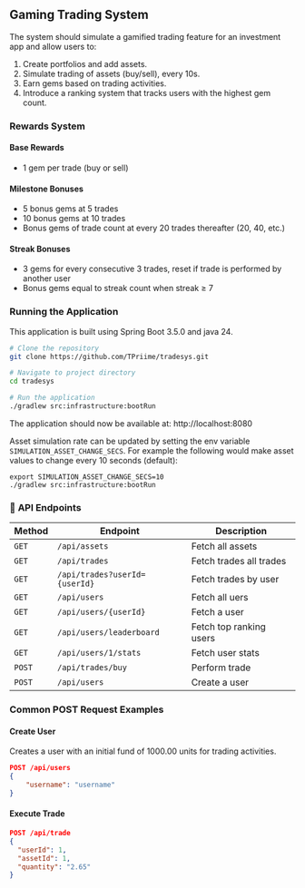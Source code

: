 ## Gaming Trading System

The system should simulate a gamified trading feature for an investment app and allow users to:
1. Create portfolios and add assets.
2. Simulate trading of assets (buy/sell), every 10s.
3. Earn gems based on trading activities.
4. Introduce a ranking system that tracks users with the highest gem count.

### Rewards System

#### Base Rewards
- 1 gem per trade (buy or sell)

#### Milestone Bonuses
- 5 bonus gems at 5 trades
- 10 bonus gems at 10 trades
- Bonus gems of trade count at every 20 trades thereafter (20, 40, etc.)

#### Streak Bonuses
- 3 gems for every consecutive 3 trades, reset if trade is performed by another user
- Bonus gems equal to streak count when streak ≥ 7

### Running the Application
This application is built using Spring Boot 3.5.0 and java 24.

```sh
# Clone the repository
git clone https://github.com/TPriime/tradesys.git

# Navigate to project directory
cd tradesys

# Run the application
./gradlew src:infrastructure:bootRun
```
The application should now be available at:
http://localhost:8080

Asset simulation rate can be updated by setting the env variable `SIMULATION_ASSET_CHANGE_SECS`.
For example the following would make asset values to change every 10 seconds (default):
```
export SIMULATION_ASSET_CHANGE_SECS=10
./gradlew src:infrastructure:bootRun
```

### 📌 **API Endpoints**
| Method | Endpoint                      | Description             |
|--------|-------------------------------|-------------------------|
| `GET`  | `/api/assets`                 | Fetch all assets        |
| `GET`  | `/api/trades`                 | Fetch trades all trades |
| `GET`  | `/api/trades?userId={userId}` | Fetch trades by user    |
| `GET`  | `/api/users`                  | Fetch all uers          |
| `GET`  | `/api/users/{userId}`         | Fetch a user            |
| `GET`  | `/api/users/leaderboard`      | Fetch top ranking users |
| `GET`  | `/api/users/1/stats`          | Fetch user stats        |
| `POST` | `/api/trades/buy`             | Perform trade           |
| `POST` | `/api/users`                  | Create a user           |

### Common POST Request Examples

#### Create User
Creates a user with an initial fund of 1000.00 units for trading activities.
```json
POST /api/users
{
    "username": "username"
}
```

#### Execute Trade
```json
POST /api/trade
{
  "userId": 1,
  "assetId": 1,
  "quantity": "2.65"
}
```